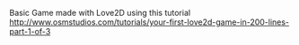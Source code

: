 Basic Game made with Love2D using this tutorial
http://www.osmstudios.com/tutorials/your-first-love2d-game-in-200-lines-part-1-of-3
